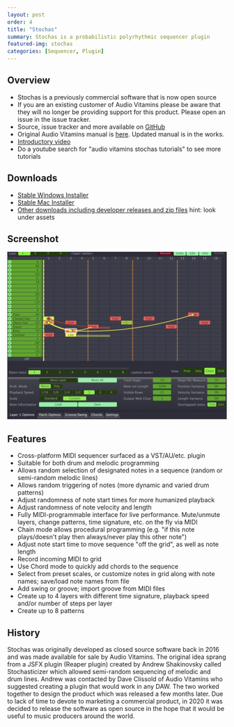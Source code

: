 ```yaml
---
layout: post
order: 4
title: "Stochas"
summary: Stochas is a probabilistic polyrhythmic sequencer plugin
featured-img: stochas
categories: [Sequencer, Plugin]
---
```


## Overview
- Stochas is a previously commercial software that is now open source
- If you are an existing customer of Audio Vitamins please be aware that they will no longer be providing support for this product. Please open an issue in the issue tracker.
- Source, issue tracker and more available on [GitHub](https://github.com/surge-synthesizer/stochas)
- Original Audio Vitamins manual is [here](/assets/manuals/stochas_av.pdf). Updated manual is in the works.
- [Introductory video](https://www.youtube.com/watch?v=PRXUt9Q9EB0)
- Do a youtube search for "audio vitamins stochas tutorials" to see more tutorials

## Downloads
- [Stable Windows Installer](https://github.com/surge-synthesizer/stochas/releases/download/release_dl/stochas_windows_installer.exe)
- [Stable Mac Installer](https://github.com/surge-synthesizer/stochas/releases/download/release_dl/stochas-mac-installer.dmg)
- [Other downloads including developer releases and zip files](https://github.com/surge-synthesizer/stochas/releases) hint: look under assets

## Screenshot
![Stochas screenshot](/assets/img/stochas_screenshot.png)

## Features
- Cross-platform MIDI sequencer surfaced as a VST/AU/etc. plugin
- Suitable for both drum and melodic programming
- Allows random selection of designated notes in a sequence (random or semi-random melodic lines)
- Allows random triggering of notes (more dynamic and varied drum patterns)
- Adjust randomness of note start times for more humanized playback
- Adjust randomness of note velocity and length
- Fully MIDI-programmable interface for live performance. Mute/unmute layers, change patterns, time signature, etc. on the fly via MIDI
- Chain mode allows procedural programming (e.g. "if this note plays/doesn't play then always/never play this other note")
- Adjust note start time to move sequence "off the grid", as well as note length
- Record incoming MIDI to grid
- Use Chord mode to quickly add chords to the sequence
- Select from preset scales, or customize notes in grid along with note names; save/load note names from file
- Add swing or groove; import groove from MIDI files
- Create up to 4 layers with different time signature, playback speed and/or number of steps per layer
- Create up to 8 patterns

## History
Stochas was originally developed as closed source software back in 2016 and was made available for sale by Audio Vitamins. The original idea sprang from a JSFX plugin (Reaper plugin) created by Andrew Shakinovsky called Stochasticizer which allowed semi-random sequencing of melodic and drum lines. Andrew was contacted by Dave Clissold of Audio Vitamins who suggested creating a plugin that would work in any DAW. The two worked together to design the product which was released a few months later. Due to lack of time to devote to marketing a commercial product, in 2020 it was decided to release the software as open source in the hope that it would be useful to music producers around the world.



